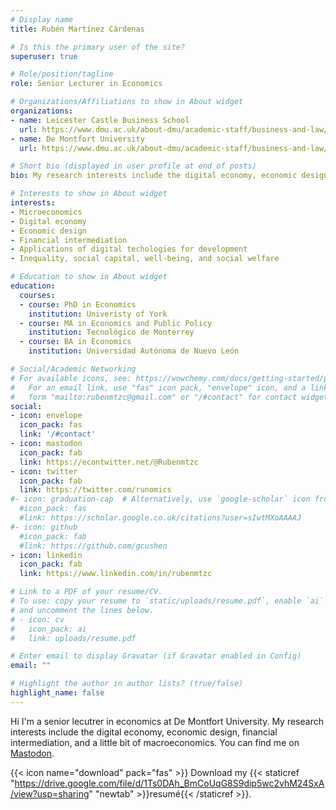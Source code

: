 ```yaml
---
# Display name
title: Rubén Martínez Cárdenas

# Is this the primary user of the site?
superuser: true

# Role/position/tagline
role: Senior Lecturer in Economics

# Organizations/Affiliations to show in About widget
organizations:
- name: Leicester Castle Business School  
  url: https://www.dmu.ac.uk/about-dmu/academic-staff/business-and-law/ruben-martinez-cardenas/ruben-martinez-cardenas.aspx  
- name: De Montfort University
  url: https://www.dmu.ac.uk/about-dmu/academic-staff/business-and-law/ruben-martinez-cardenas/ruben-martinez-cardenas.aspx

# Short bio (displayed in user profile at end of posts)
bio: My research interests include the digital economy, economic design, financial intermediation, and a little bit of macroeconomics.

# Interests to show in About widget
interests:
- Microeconomics
- Digital economy
- Economic design
- Financial intermediation
- Applications of digital techologies for development
- Inequality, social capital, well-being, and social welfare

# Education to show in About widget
education:
  courses:
  - course: PhD in Economics
    institution: Univeristy of York
  - course: MA in Economics and Public Policy
    institution: Tecnológico de Monterrey
  - course: BA in Economics
    institution: Universidad Autónoma de Nuevo León

# Social/Academic Networking
# For available icons, see: https://wowchemy.com/docs/getting-started/page-builder/#icons
#   For an email link, use "fas" icon pack, "envelope" icon, and a link in the
#   form "mailto:rubenmtzc@gmail.com" or "/#contact" for contact widget.
social:
- icon: envelope
  icon_pack: fas
  link: '/#contact'
- icon: mastodon
  icon_pack: fab
  link: https://econtwitter.net/@Rubenmtzc
- icon: twitter
  icon_pack: fab
  link: https://twitter.com/runomics
#- icon: graduation-cap  # Alternatively, use `google-scholar` icon from `ai` icon pack
  #icon_pack: fas
  #link: https://scholar.google.co.uk/citations?user=sIwtMXoAAAAJ
#- icon: github
  #icon_pack: fab
  #link: https://github.com/gcushen
- icon: linkedin
  icon_pack: fab
  link: https://www.linkedin.com/in/rubenmtzc

# Link to a PDF of your resume/CV.
# To use: copy your resume to `static/uploads/resume.pdf`, enable `ai` icons in `params.toml`, 
# and uncomment the lines below.
# - icon: cv
#   icon_pack: ai
#   link: uploads/resume.pdf

# Enter email to display Gravatar (if Gravatar enabled in Config)
email: ""

# Highlight the author in author lists? (true/false)
highlight_name: false
---
```


Hi I'm a senior lecutrer in economics at De Montfort University. My research interests include the digital economy, economic design, financial intermediation, and a little bit of macroeconomics. You can find me on <i class="fab fa-mastodon"></i> <a rel="me" href="https://econtwitter.net/@Rubenmtzc">Mastodon</a>.

{{< icon name="download" pack="fas" >}} Download my {{< staticref "https://drive.google.com/file/d/1Ts0DAh_BmCoUqG8S9dip5wc2vhM24SxA/view?usp=sharing" "newtab" >}}resumé{{< /staticref >}}.
